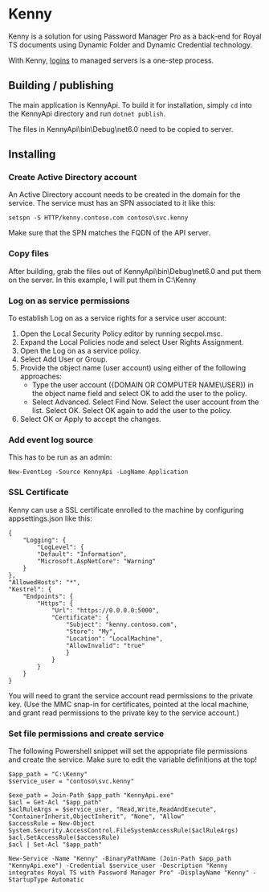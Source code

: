 # Kenny

Kenny is a solution for using Password Manager Pro as a back-end for Royal TS
documents using Dynamic Folder and Dynamic Credential technology.

With Kenny, [logins](https://www.youtube.com/watch?v=yK0P1Bk8Cx4) to managed
servers is a one-step process.

## Building / publishing

The main application is KennyApi. To build it for installation, simply `cd`
into the KennyApi directory and run `dotnet publish`.

The files in KennyApi\bin\Debug\net6.0 need to be copied to server.

## Installing

### Create Active Directory account

An Active Directory account needs to be created in the domain for the service.
The service must has an SPN associated to it like this:

`setspn -S HTTP/kenny.contoso.com contoso\svc.kenny`

Make sure that the SPN matches the FQDN of the API server.

### Copy files

After building, grab the files out of KennyApi\bin\Debug\net6.0 and put
them on the server. In this example, I will put them in C:\Kenny

### Log on as service permissions

To establish Log on as a service rights for a service user account:

1. Open the Local Security Policy editor by running secpol.msc.
2. Expand the Local Policies node and select User Rights Assignment.
3. Open the Log on as a service policy.
4. Select Add User or Group.
5. Provide the object name (user account) using either of the following approaches:
    - Type the user account ({DOMAIN OR COMPUTER NAME\USER}) in the object name field and select OK to add the user to the policy.
    - Select Advanced. Select Find Now. Select the user account from the list. Select OK. Select OK again to add the user to the policy.
6. Select OK or Apply to accept the changes.

### Add event log source

This has to be run as an admin:

    New-EventLog -Source KennyApi -LogName Application

### SSL Certificate

Kenny can use a SSL certificate enrolled to the machine by configuring appsettings.json like this:

    {
        "Logging": {
            "LogLevel": {
            "Default": "Information",
            "Microsoft.AspNetCore": "Warning"
        }
    },
    "AllowedHosts": "*",
    "Kestrel": {
        "Endpoints": {
            "Https": {
                "Url": "https://0.0.0.0:5000",
                "Certificate": {
                    "Subject": "kenny.contoso.com",
                    "Store": "My",
                    "Location": "LocalMachine",
                    "AllowInvalid": "true"
                    }
                }
            }
        }
    }

You will need to grant the service account read permissions to the private key.
(Use the MMC snap-in for certificates, pointed at the local machine, and grant
read permissions to the private key to the service account.)

### Set file permissions and create service

The following Powershell snippet will set the appopriate file permissions and create the service. Make sure to edit the variable definitions at the top!

    $app_path = "C:\Kenny"
    $service_user = "contoso\svc.kenny"
    
    $exe_path = Join-Path $app_path "KennyApi.exe"
    $acl = Get-Acl "$app_path"
    $aclRuleArgs = $service_user, "Read,Write,ReadAndExecute", "ContainerInherit,ObjectInherit", "None", "Allow"
    $accessRule = New-Object System.Security.AccessControl.FileSystemAccessRule($aclRuleArgs)
    $acl.SetAccessRule($accessRule)
    $acl | Set-Acl "$app_path"

    New-Service -Name "Kenny" -BinaryPathName (Join-Path $app_path "KennyApi.exe") -Credential $service_user -Description "Kenny integrates Royal TS with Password Manager Pro" -DisplayName "Kenny" -StartupType Automatic